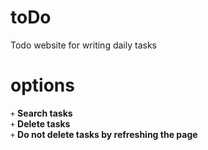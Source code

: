 # toDo
Todo website for writing daily tasks

# options
```+``` <b>Search tasks</b> <br>
```+``` <b>Delete tasks</b> <br>
```+``` <b>Do not delete tasks by refreshing the page</b> <br>
